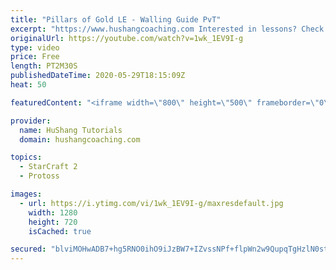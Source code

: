 ```yaml
---
title: "Pillars of Gold LE - Walling Guide PvT"
excerpt: "https://www.hushangcoaching.com Interested in lessons? Check out the website for more information ------------------------------------------------------------------------------------------------------- Want to support HuShang Tutorials directly? Patreon is a website where you can contribute a monthly"
originalUrl: https://youtube.com/watch?v=1wk_1EV9I-g
type: video
price: Free
length: PT2M30S
publishedDateTime: 2020-05-29T18:15:09Z
heat: 50

featuredContent: "<iframe width=\"800\" height=\"500\" frameborder=\"0\" src=\"https://www.youtube.com/embed/1wk_1EV9I-g\" allow=\"accelerometer; autoplay; encrypted-media; gyroscope; picture-in-picture\" allowfullscreen></iframe>"

provider:
  name: HuShang Tutorials
  domain: hushangcoaching.com

topics:
  - StarCraft 2
  - Protoss

images:
  - url: https://i.ytimg.com/vi/1wk_1EV9I-g/maxresdefault.jpg
    width: 1280
    height: 720
    isCached: true

secured: "blviMOHwADB7+hg5RNO0ihO9iJzBW7+IZvssNPf+flpWn2w9QupqTgHzlN0st4OxZrXS84jgQ1r0+iMpLLpL9eyZ9wUaHCN3BtisAV2NKPLUREccsp8qmhg16y5YMmkFNmrCGh/XtnESfZni8tIFY6PR5SDzI8PGBNIwFuaGYNpysmBi9bD1OPQbYcQ/taC5rYKSfDj4BhYHvX7R7jJgKj4070IyhXP023r8SWto5XEdW2IJu4OGO/lgUWqh1SECUzBrKKyr9rzZiMGaqsdo1fBwpzmhPtGmf67WoYBKZbE9TvH90+XNYzr0QS00cEAfssUdNtqJ39gZDOMYDbfQib8McoYKG1DnjVKeS4FKFBIM9MVwbojy4PU8o3Q0WAabrhAwiUgIlL7KZOqGcDySuWmWY28XcPgmiIUPUREzrM4=;6MZa/IT8UGy4B3RtrAfGpw=="
---
```



